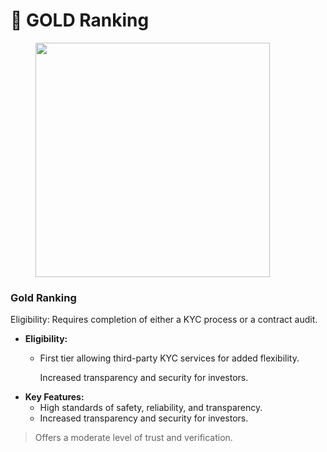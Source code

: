 # 🥇 GOLD Ranking

<figure><img src="../../../../.gitbook/assets/8.png" alt="" width="375"><figcaption></figcaption></figure>



### Gold Ranking

Eligibility: Requires completion of either a KYC process or a contract audit.

* **Eligibility:**&#x20;
  *   First tier allowing third-party KYC services for added flexibility.

      Increased transparency and security for investors.
* **Key Features:**
  * High standards of safety, reliability, and transparency.
  * Increased transparency and security for investors.

> Offers a moderate level of trust and verification.
